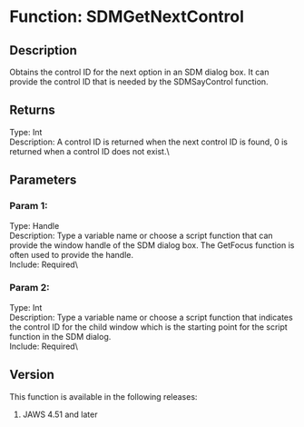 # Function: SDMGetNextControl

## Description

Obtains the control ID for the next option in an SDM dialog box. It can
provide the control ID that is needed by the SDMSayControl function.

## Returns

Type: Int\
Description: A control ID is returned when the next control ID is found,
0 is returned when a control ID does not exist.\

## Parameters

### Param 1:

Type: Handle\
Description: Type a variable name or choose a script function that can
provide the window handle of the SDM dialog box. The GetFocus function
is often used to provide the handle.\
Include: Required\

### Param 2:

Type: Int\
Description: Type a variable name or choose a script function that
indicates the control ID for the child window which is the starting
point for the script function in the SDM dialog.\
Include: Required\

## Version

This function is available in the following releases:

1.  JAWS 4.51 and later
